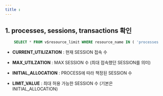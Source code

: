 ```yaml
---
title : 
---
```


## 1. processes, sessions, transactions 확인 
~~~sql
	SELECT * FROM v$resource_limit WHERE resource_name IN ( 'processes', 'sessions', 'transactions');
~~~

* __CURRENT_UTILIZATION__ : 현재 SESSION 접속 수
* __MAX_UTILZATION__ : MAX SESSION 수 (최대 접속했던 SESSION를 의미)

* __INITIAL_ALLOCATION__ : PROCESS에 따라 책정된 SESSION 수

* __LIMIT_VALUE__ : 최대 허용 가능한 SESSION 수 (기본은 INITIAL_ALLOCATION)

